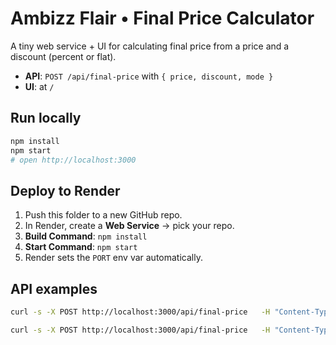 # Ambizz Flair • Final Price Calculator

A tiny web service + UI for calculating final price from a price and a discount (percent or flat).

- **API**: `POST /api/final-price` with `{ price, discount, mode }`
- **UI**: at `/`

## Run locally

```bash
npm install
npm start
# open http://localhost:3000
```

## Deploy to Render

1. Push this folder to a new GitHub repo.
2. In Render, create a **Web Service** → pick your repo.
3. **Build Command**: `npm install`
4. **Start Command**: `npm start`
5. Render sets the `PORT` env var automatically.

## API examples

```bash
curl -s -X POST http://localhost:3000/api/final-price   -H "Content-Type: application/json"   -d '{"price": 249.99, "discount": 15, "mode": "percent"}' | jq

curl -s -X POST http://localhost:3000/api/final-price   -H "Content-Type: application/json"   -d '{"price": 120, "discount": 25, "mode": "flat"}' | jq
```
